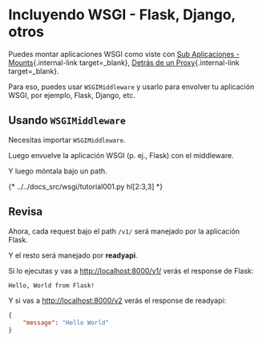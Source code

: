 # Incluyendo WSGI - Flask, Django, otros

Puedes montar aplicaciones WSGI como viste con [Sub Aplicaciones - Mounts](sub-applications.md){.internal-link target=_blank}, [Detrás de un Proxy](behind-a-proxy.md){.internal-link target=_blank}.

Para eso, puedes usar `WSGIMiddleware` y usarlo para envolver tu aplicación WSGI, por ejemplo, Flask, Django, etc.

## Usando `WSGIMiddleware`

Necesitas importar `WSGIMiddleware`.

Luego envuelve la aplicación WSGI (p. ej., Flask) con el middleware.

Y luego móntala bajo un path.

{* ../../docs_src/wsgi/tutorial001.py hl[2:3,3] *}

## Revisa

Ahora, cada request bajo el path `/v1/` será manejado por la aplicación Flask.

Y el resto será manejado por **readyapi**.

Si lo ejecutas y vas a <a href="http://localhost:8000/v1/" class="external-link" target="_blank">http://localhost:8000/v1/</a> verás el response de Flask:

```txt
Hello, World from Flask!
```

Y si vas a <a href="http://localhost:8000/v2" class="external-link" target="_blank">http://localhost:8000/v2</a> verás el response de readyapi:

```JSON
{
    "message": "Hello World"
}
```
